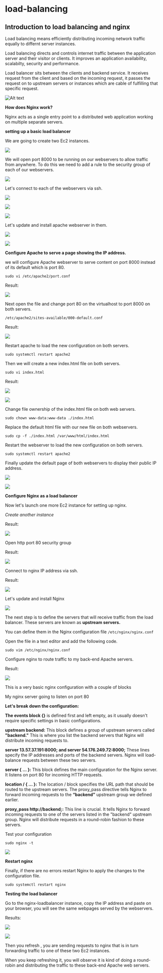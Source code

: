 # load-balancing

## Introduction to load balancing and nginx

Load balancing means efficiently distributing incoming network traffic equally to differnt server instances.

Load balancing directs and controls internet traffic between the application server and their visitor or clients. It improves an application availability, scalabilty, security and performance.


Load balancer sits between the clients and backend service. It receives request from the client and based on the incoming request, it passes the request on to upstream servers or instances which are cable of fulfilling that specific request.


![Alt text](how-does-load-balancing-work.png)



__How does Nginx work?__ 

Nginx acts as a single entry point to a distributed web application working on multiple separate servers.


__setting up a basic load balancer__

We are going to create two Ec2 instances.

![](./images/2%20instances.png)

 
We will open port 8000 to be running on our webservers to allow traffic from anywhere. To do this we need to add a rule to the security group of each of our webservers. 

![](./images/SG.png)

Let's connect to each of the webservers via ssh.

![](./images/ssh%20connection.png)

![](./images/ssh%20connection%202.png)

![](./images/webserver1&2.png)

Let's update and install apache webserver in them.

![](./images/installing%20package.png)

![](./images/1.png)

__Configure Apache to serve a page showing the IP address.__

we will configure Apache webserver to serve content on port 8000 instead of its default which is port 80.

`sudo vi /etc/apache2/port.conf`

Result:

![](./images/4.png)

Next open the file and change port 80 on the virtualhost to port 8000 on both servers. 

`/etc/apache2/sites-available/000-default.conf`

Result:

![](./images/2.png)

Restart apache to load the new configuration on both servers.

`sudo systemctl restart apache2`

Then we will create a new index.html file on both servers.

`sudo vi index.html`

Result:

![](./images/3.png)

![](./images/15.png)


Change file ownership of the index.html file on both web servers.

`sudo chown www-data:www-data ./index.html`

Replace the default html file with our new file on both webservers.  

`sudo cp -f ./index.html /var/www/html/index.html`

Restart the webserver to load the new configuration on both servers.

`sudo systemctl restart apache2`


Finally update the default page of both webservers to display their public IP address.

![](./images/5.png)

![](./images/16.png)

__Configure Nginx as a load balancer__

Now let's launch one more Ec2 instance for setting up nginx.

_Create another instance_ 

Result:

![](./images/6.png)

Open http port 80 security group

Result:

![](./images/7.png)


Connect to nginx IP address via ssh.

Result:

![](./images/8.png)

Let's update and install Nginx

![](./images/9.png)


The next step is to define the servers that will receive traffic from the load balancer. These servers are known as __upstream servers.__ 

You can define them in the Nginx configuration file `/etc/nginx/nginx.conf`

Open the file in a text editor and add the following code.

`sudo vim /etc/nginx/nginx.conf`

Configure nginx to route traffic to my back-end Apache servers.

Result:

![](./images/12.png)

This is a very basic nginx configuration with a couple of blocks 

My nginx server going to listen on port 80


__Let's break down the configuration:__

__The events block {}__ is defined first and left empty, as it usually doesn't require specific settings in basic configurations.

__upstream backend:__ This block defines a group of upstream servers called __"backend."__ This is where you list the backend servers that Nginx will distribute incoming requests to.

__server 13.57.37.191:8000; and server 54.176.249.72:8000;__ These lines specify the IP addresses and ports of the backend servers. Nginx will load-balance requests between these two servers.

__server { ... }:__ This block defines the main configuration for the Nginx server. It listens on port 80 for incoming HTTP requests.

__location / { ... }:__ The location / block specifies the URL path that should be routed to the upstream servers. The proxy_pass directive tells Nginx to forward incoming requests to the __“backend”__ upstream group we defined earlier.


__proxy_pass http://backend;:__ This line is crucial. It tells Nginx to forward incoming requests to one of the servers listed in the "backend" upstream group. Nginx will distribute requests in a round-robin fashion to these servers.



Test your configuration

`sudo nginx -t`

![](./images/13.png)

__Restart nginx__

Finally, if there are no errors restart Nginx to apply the changes to the configuration file.

`sudo systemctl restart nginx`


__Testing the load balancer__

Go to the nginx-loadbalancer instance, copy the IP address and paste on your browser, you will see the same webpages served by the webservers.

Results:

![](./images/14.png)

![](./images/17.png)

Then you refresh , you are sending requests to nginx that is in turn forwarding traffic to one of these two Ec2 instances.

When you keep refreshing it, you will observe it is kind of doing a round-robin and distributing the traffic to these back-end Apache web servers.





































